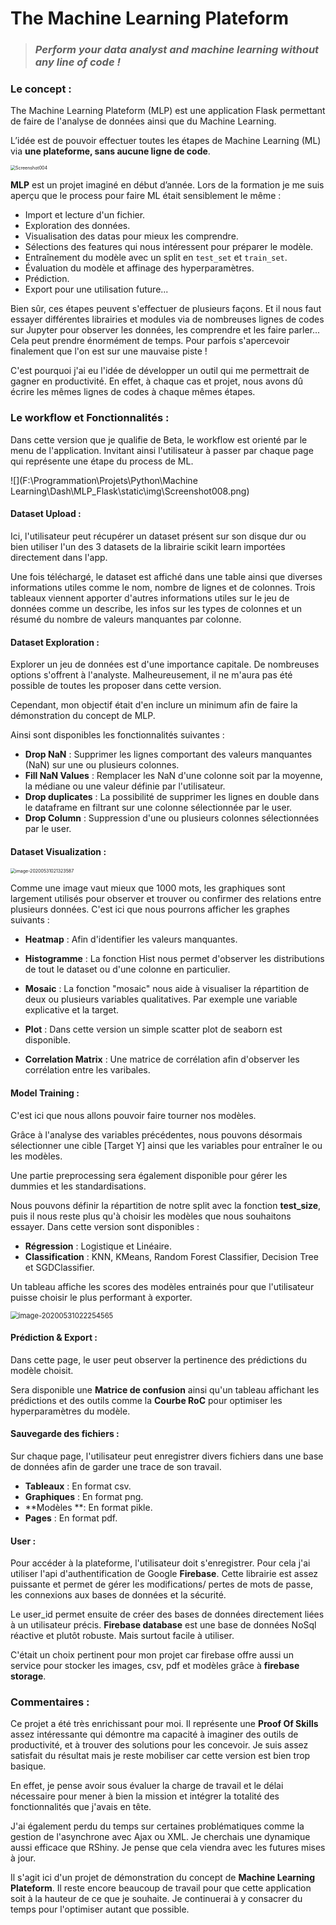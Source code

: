 # The Machine Learning Plateform

> ### *Perform your data analyst and machine learning without any line of code !*



### Le concept :

The Machine Learning Plateform (MLP) est une application Flask permettant de faire de l'analyse de données ainsi que du Machine Learning.

L’idée est de pouvoir effectuer toutes les étapes de Machine Learning (ML) via **une plateforme, sans aucune ligne de code**.

<img src="F:\Programmation\Projets\Python\Machine Learning\Dash\MLP_Flask\static\img\Screenshot004.png" alt="Screenshot004" style="zoom:50%;" />

**MLP** est un projet imaginé en début d’année. Lors de la formation je me suis aperçu que le process pour faire ML était sensiblement le même :

- Import et lecture d'un fichier.
- Exploration des données.
- Visualisation des datas pour mieux les comprendre.
- Sélections des features qui nous intéressent pour préparer le modèle.
- Entraînement du modèle avec un split en ```test_set``` et ```train_set```.
- Évaluation du modèle et affinage des hyperparamètres.
- Prédiction.
- Export pour une utilisation future...

Bien sûr, ces étapes peuvent s'effectuer de plusieurs façons. Et il nous faut essayer différentes librairies et modules via de nombreuses lignes de codes sur Jupyter pour observer les données, les comprendre et les faire parler... Cela peut prendre énormément de temps. Pour parfois s'apercevoir finalement que l'on est sur une mauvaise piste !

C'est pourquoi j'ai eu l'idée de développer un outil qui me permettrait de gagner en productivité. En effet, à chaque cas et projet, nous avons dû écrire les mêmes lignes de codes à chaque mêmes étapes.

### Le workflow et Fonctionnalités :

Dans cette version que je qualifie de Beta, le workflow est orienté par le menu de l'application. Invitant  ainsi l'utilisateur à passer par chaque page qui représente une étape du process de ML.

![](F:\Programmation\Projets\Python\Machine Learning\Dash\MLP_Flask\static\img\Screenshot008.png)

#### Dataset Upload :

Ici, l'utilisateur peut récupérer un dataset présent sur son disque dur ou bien utiliser l'un des 3 datasets de la librairie scikit learn importées directement dans l'app.

Une fois téléchargé, le dataset est affiché dans une table ainsi que diverses informations utiles comme le nom, nombre de lignes et de colonnes. Trois tableaux viennent apporter d'autres informations utiles sur le jeu de données comme un describe, les infos sur les types de colonnes et un résumé du nombre de valeurs manquantes par colonne.

 #### Dataset Exploration :

Explorer un jeu de données est d'une importance capitale. De nombreuses options s'offrent à l'analyste. Malheureusement, il ne m'aura pas été possible de toutes les proposer dans cette version.

Cependant, mon objectif était d'en inclure un minimum afin de faire la démonstration du concept de MLP.

Ainsi sont disponibles les fonctionnalités suivantes :

- **Drop NaN** : Supprimer les lignes comportant des valeurs manquantes (NaN) sur une ou plusieurs colonnes.
- **Fill NaN Values** : Remplacer les NaN d'une colonne soit par la moyenne, la médiane ou une valeur définie par l'utilisateur.
- **Drop duplicates** : La possibilité de supprimer les lignes en double dans le dataframe en filtrant sur une colonne sélectionnée par le user.
- **Drop Column** : Suppression d'une ou plusieurs colonnes sélectionnées par le user.  

#### Dataset Visualization :

<img src="C:\Users\majes\AppData\Roaming\Typora\typora-user-images\image-20200531021323587.png" alt="image-20200531021323587" style="zoom:50%;" />

Comme une image vaut mieux que 1000 mots, les graphiques sont largement utilisés pour observer et trouver ou confirmer des relations entre plusieurs données.  C'est ici que nous pourrons afficher les graphes suivants :

- **Heatmap** : Afin d'identifier les valeurs manquantes.

- **Histogramme** : La fonction Hist nous permet d'observer les distributions de tout le dataset ou d'une colonne en particulier.

- **Mosaic** : La fonction "mosaic" nous aide à visualiser la répartition de deux ou plusieurs variables qualitatives. Par exemple une variable explicative et la target.

- **Plot** : Dans cette version un simple scatter plot de seaborn est disponible.

- **Correlation Matrix** : Une matrice de corrélation afin d'observer les corrélation entre les varibales.


#### Model Training :

C'est ici que nous allons pouvoir faire tourner nos modèles.

Grâce à l'analyse des variables précédentes, nous pouvons désormais sélectionner une cible [Target Y] ainsi que les variables pour entraîner le ou les modèles. 

Une partie preprocessing sera également disponible pour gérer les dummies et les standardisations.

Nous pouvons définir la répartition de notre split avec la fonction **test_size**, puis il nous reste plus qu'à choisir les modèles que nous souhaitons essayer. Dans cette version sont disponibles :

- **Régression** : Logistique et Linéaire.
- **Classification** : KNN, KMeans, Random Forest Classifier, Decision Tree et SGDClassifier.

Un tableau affiche les scores des modèles entrainés pour que l'utilisateur puisse choisir le plus performant à exporter.

<img src="C:\Users\majes\AppData\Roaming\Typora\typora-user-images\image-20200531022254565.png" alt="image-20200531022254565" style="zoom:80%;" />

#### Prédiction & Export :

Dans cette page, le user peut observer la pertinence des prédictions du modèle choisit.

Sera disponible une **Matrice de confusion** ainsi qu'un tableau affichant les prédictions et des outils comme la **Courbe RoC** pour optimiser les hyperparamètres du modèle.

#### Sauvegarde des fichiers :

Sur chaque page, l'utilisateur peut enregistrer divers fichiers dans une base de données afin de garder une trace de son travail.

- **Tableaux** : En format csv.
- **Graphiques** : En format png.
- **Modèles **: En format pikle.
- **Pages** : En format pdf.

#### User :

Pour accéder à la plateforme, l'utilisateur doit s'enregistrer. Pour cela j'ai utiliser l'api d'authentification de Google **Firebase**. Cette librairie est assez puissante et permet de gérer les modifications/ pertes de mots de passe, les connexions aux bases de données et la sécurité.

Le user_id permet ensuite de créer des bases de données directement liées à un utilisateur précis. **Firebase database** est une base de données NoSql réactive et plutôt robuste. Mais surtout facile à utiliser.

C'était un choix pertinent pour mon projet car firebase offre aussi un service pour stocker les images, csv, pdf et modèles grâce à **firebase storage**.

### Commentaires :

Ce projet a été très enrichissant pour moi. Il représente une **Proof Of Skills** assez intéressante qui démontre ma capacité à imaginer des outils de productivité, et à trouver des solutions pour les concevoir. Je suis assez satisfait du résultat mais je reste mobiliser car cette version est bien trop basique.

En effet, je pense avoir sous évaluer la charge de travail et le délai nécessaire pour mener à bien la mission et intégrer la totalité des fonctionnalités que j'avais en tête.

J'ai également perdu du temps sur certaines problématiques comme la gestion de l'asynchrone avec Ajax ou XML. Je cherchais une dynamique aussi efficace que RShiny. Je pense que cela viendra avec les futures mises à jour.

Il s'agit ici d'un projet de démonstration du concept de **Machine Learning Plateform**. Il reste encore beaucoup de travail pour que cette application soit à la hauteur de ce que je souhaite. Je continuerai à y consacrer du temps pour l'optimiser autant que possible.